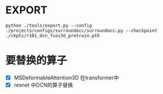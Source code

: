 # EXPORT
```
python ./tools/export.py --config ./projects/configs/surroundocc/surroundocc.py --checkpoint ./ckpts/r101_dcn_fcos3d_pretrain.pth
```

# 要替换的算子
- [x] MSDeformableAttention3D 在transformer中
- [x] resnet 中DCN的算子替换
